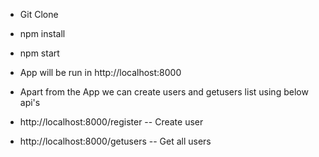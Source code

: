 * Git Clone
* npm install
* npm start
* App will be run in http://localhost:8000

* Apart from the App we can create users and getusers list using below api's

* http://localhost:8000/register -- Create user 

* http://localhost:8000/getusers -- Get all users


